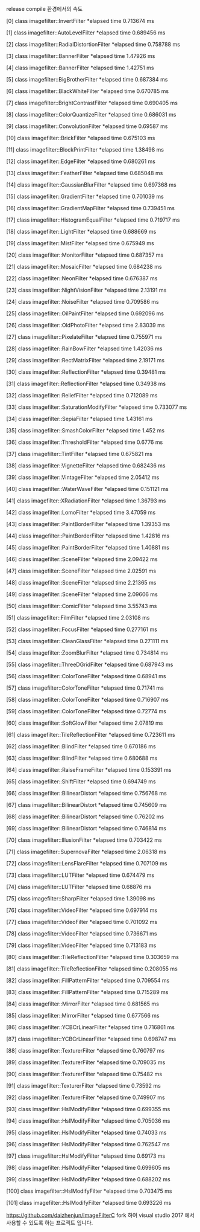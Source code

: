 release compile 환경에서의 속도

[0] class imagefilter::InvertFilter *elapsed time 0.713674 ms

[1] class imagefilter::AutoLevelFilter *elapsed time 0.689456 ms

[2] class imagefilter::RadialDistortionFilter *elapsed time 0.758788 ms

[3] class imagefilter::BannerFilter *elapsed time 1.47926 ms

[4] class imagefilter::BannerFilter *elapsed time 1.42751 ms

[5] class imagefilter::BigBrotherFilter *elapsed time 0.687384 ms

[6] class imagefilter::BlackWhiteFilter *elapsed time 0.670785 ms

[7] class imagefilter::BrightContrastFilter *elapsed time 0.690405 ms

[8] class imagefilter::ColorQuantizeFilter *elapsed time 0.686031 ms

[9] class imagefilter::ConvolutionFilter *elapsed time 0.69587 ms

[10] class imagefilter::BrickFilter *elapsed time 0.675103 ms

[11] class imagefilter::BlockPrintFilter *elapsed time 1.38498 ms

[12] class imagefilter::EdgeFilter *elapsed time 0.680261 ms

[13] class imagefilter::FeatherFilter *elapsed time 0.685048 ms

[14] class imagefilter::GaussianBlurFilter *elapsed time 0.697368 ms

[15] class imagefilter::GradientFilter *elapsed time 0.701039 ms

[16] class imagefilter::GradientMapFilter *elapsed time 0.739451 ms

[17] class imagefilter::HistogramEqualFilter *elapsed time 0.719717 ms

[18] class imagefilter::LightFilter *elapsed time 0.688669 ms

[19] class imagefilter::MistFilter *elapsed time 0.675949 ms

[20] class imagefilter::MonitorFilter *elapsed time 0.687357 ms

[21] class imagefilter::MosaicFilter *elapsed time 0.684238 ms

[22] class imagefilter::NeonFilter *elapsed time 0.676387 ms

[23] class imagefilter::NightVisionFilter *elapsed time 2.13191 ms

[24] class imagefilter::NoiseFilter *elapsed time 0.709586 ms

[25] class imagefilter::OilPaintFilter *elapsed time 0.692096 ms

[26] class imagefilter::OldPhotoFilter *elapsed time 2.83039 ms

[27] class imagefilter::PixelateFilter *elapsed time 0.755971 ms

[28] class imagefilter::RainBowFilter *elapsed time 1.42036 ms

[29] class imagefilter::RectMatrixFilter *elapsed time 2.19171 ms

[30] class imagefilter::ReflectionFilter *elapsed time 0.39481 ms

[31] class imagefilter::ReflectionFilter *elapsed time 0.34938 ms

[32] class imagefilter::ReliefFilter *elapsed time 0.712089 ms

[33] class imagefilter::SaturationModifyFilter *elapsed time 0.733077 ms

[34] class imagefilter::SepiaFilter *elapsed time 1.43161 ms

[35] class imagefilter::SmashColorFilter *elapsed time 1.452 ms

[36] class imagefilter::ThresholdFilter *elapsed time 0.6776 ms

[37] class imagefilter::TintFilter *elapsed time 0.675821 ms

[38] class imagefilter::VignetteFilter *elapsed time 0.682436 ms

[39] class imagefilter::VintageFilter *elapsed time 2.05412 ms

[40] class imagefilter::WaterWaveFilter *elapsed time 0.151121 ms

[41] class imagefilter::XRadiationFilter *elapsed time 1.36793 ms

[42] class imagefilter::LomoFilter *elapsed time 3.47059 ms

[43] class imagefilter::PaintBorderFilter *elapsed time 1.39353 ms

[44] class imagefilter::PaintBorderFilter *elapsed time 1.42816 ms

[45] class imagefilter::PaintBorderFilter *elapsed time 1.40881 ms

[46] class imagefilter::SceneFilter *elapsed time 2.09422 ms

[47] class imagefilter::SceneFilter *elapsed time 2.02591 ms

[48] class imagefilter::SceneFilter *elapsed time 2.21365 ms

[49] class imagefilter::SceneFilter *elapsed time 2.09606 ms

[50] class imagefilter::ComicFilter *elapsed time 3.55743 ms

[51] class imagefilter::FilmFilter *elapsed time 2.03108 ms

[52] class imagefilter::FocusFilter *elapsed time 0.277161 ms

[53] class imagefilter::CleanGlassFilter *elapsed time 0.271111 ms

[54] class imagefilter::ZoomBlurFilter *elapsed time 0.734814 ms

[55] class imagefilter::ThreeDGridFilter *elapsed time 0.687943 ms

[56] class imagefilter::ColorToneFilter *elapsed time 0.68941 ms

[57] class imagefilter::ColorToneFilter *elapsed time 0.71741 ms

[58] class imagefilter::ColorToneFilter *elapsed time 0.716907 ms

[59] class imagefilter::ColorToneFilter *elapsed time 0.72774 ms

[60] class imagefilter::SoftGlowFilter *elapsed time 2.07819 ms

[61] class imagefilter::TileReflectionFilter *elapsed time 0.723611 ms

[62] class imagefilter::BlindFilter *elapsed time 0.670186 ms

[63] class imagefilter::BlindFilter *elapsed time 0.680688 ms

[64] class imagefilter::RaiseFrameFilter *elapsed time 0.153391 ms

[65] class imagefilter::ShiftFilter *elapsed time 0.694749 ms

[66] class imagefilter::BilinearDistort *elapsed time 0.756768 ms

[67] class imagefilter::BilinearDistort *elapsed time 0.745609 ms

[68] class imagefilter::BilinearDistort *elapsed time 0.76202 ms

[69] class imagefilter::BilinearDistort *elapsed time 0.746814 ms

[70] class imagefilter::IllusionFilter *elapsed time 0.703422 ms

[71] class imagefilter::SupernovaFilter *elapsed time 2.06318 ms

[72] class imagefilter::LensFlareFilter *elapsed time 0.707109 ms

[73] class imagefilter::LUTFilter *elapsed time 0.674479 ms

[74] class imagefilter::LUTFilter *elapsed time 0.68876 ms

[75] class imagefilter::SharpFilter *elapsed time 1.39098 ms

[76] class imagefilter::VideoFilter *elapsed time 0.697914 ms

[77] class imagefilter::VideoFilter *elapsed time 0.701092 ms

[78] class imagefilter::VideoFilter *elapsed time 0.736671 ms

[79] class imagefilter::VideoFilter *elapsed time 0.713183 ms

[80] class imagefilter::TileReflectionFilter *elapsed time 0.303659 ms

[81] class imagefilter::TileReflectionFilter *elapsed time 0.208055 ms

[82] class imagefilter::FillPatternFilter *elapsed time 0.709554 ms

[83] class imagefilter::FillPatternFilter *elapsed time 0.715289 ms

[84] class imagefilter::MirrorFilter *elapsed time 0.681565 ms

[85] class imagefilter::MirrorFilter *elapsed time 0.677566 ms

[86] class imagefilter::YCBCrLinearFilter *elapsed time 0.716861 ms

[87] class imagefilter::YCBCrLinearFilter *elapsed time 0.698747 ms

[88] class imagefilter::TexturerFilter *elapsed time 0.760797 ms

[89] class imagefilter::TexturerFilter *elapsed time 0.709035 ms

[90] class imagefilter::TexturerFilter *elapsed time 0.75482 ms

[91] class imagefilter::TexturerFilter *elapsed time 0.73592 ms

[92] class imagefilter::TexturerFilter *elapsed time 0.749907 ms

[93] class imagefilter::HslModifyFilter *elapsed time 0.699355 ms

[94] class imagefilter::HslModifyFilter *elapsed time 0.705036 ms

[95] class imagefilter::HslModifyFilter *elapsed time 0.74033 ms

[96] class imagefilter::HslModifyFilter *elapsed time 0.762547 ms

[97] class imagefilter::HslModifyFilter *elapsed time 0.69173 ms

[98] class imagefilter::HslModifyFilter *elapsed time 0.699605 ms

[99] class imagefilter::HslModifyFilter *elapsed time 0.688202 ms

[100] class imagefilter::HslModifyFilter *elapsed time 0.703475 ms

[101] class imagefilter::HslModifyFilter *elapsed time 0.693226 ms

https://github.com/daizhenjun/ImageFilterC fork 하여 visual studio 2017 에서 사용할 수 있도록 하는 프로젝트 입니다.
